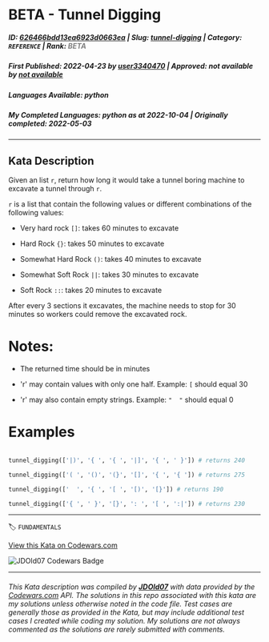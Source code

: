 # BETA - Tunnel Digging

##### **ID**: [626466bdd13ea6923d0663ea](https://www.codewars.com/kata/626466bdd13ea6923d0663ea) | **Slug**: [tunnel-digging](https://www.codewars.com/kata/626466bdd13ea6923d0663ea) | **Category**: `REFERENCE` | **Rank**: <span style="color:grey">*BETA*</span>

##### **First Published**: 2022-04-23 ***by*** [user3340470](https://www.codewars.com/users/user3340470) | **Approved**: *not available* ***by*** [*not available*](*https://www.codewars.com*)

##### **Languages Available**: python

##### **My Completed Languages**: python ***as at*** 2022-10-04 | **Originally completed**: 2022-05-03

---

## Kata Description


Given an list `r`, return how long it would take a tunnel boring machine to excavate a tunnel through `r`.



`r` is a list that contain the following values or different combinations of the following values:

- Very hard rock `[]`: takes 60 minutes to excavate

- Hard Rock `{}`: takes 50 minutes to excavate 

- Somewhat Hard Rock `()`: takes 40 minutes to excavate

- Somewhat Soft Rock `||`: takes 30 minutes to excavate

- Soft Rock `::`: takes 20 minutes to excavate



After every 3 sections it excavates, the machine needs to stop for 30 minutes so workers could remove the excavated rock. 



# Notes: 

- The returned time should be in minutes

- 'r' may contain values with only one half. Example: `[` should equal 30

- 'r' may also contain empty strings. Example: `"  "` should equal 0





# Examples

```python

tunnel_digging(['|)', '{ ', '{ ', '|]', '{ ', ' }']) # returns 240

tunnel_digging(['( ', '()', '(}', '[]', '{ ', '{ ']) # returns 275

tunnel_digging(['  ', '{ ', '[ ', '[)', '[}']) # returns 190

tunnel_digging(['{ ', ' }', '[}', ': ', '[ ', ':|']) # returns 230

```

---


🏷 `FUNDAMENTALS`


[View this Kata on Codewars.com](https://www.codewars.com/kata/626466bdd13ea6923d0663ea)

![](https://www.codewars.com/users/jdold07/badges/large "JDOld07 Codewars Badge")

---

###### *This Kata description was compiled by [**JDOld07**](https://tpstech.dev) with data provided by the [Codewars.com](https://www.codewars.com) API.  The solutions in this repo associated with this kata are my solutions unless otherwise noted in the code file.  Test cases are generally those as provided in the Kata, but may include additional test cases I created while coding my solution.  My solutions are not always commented as the solutions are rarely submitted with comments.*
